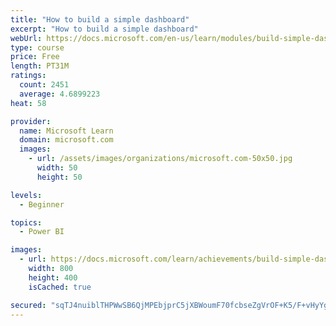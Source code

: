 ```yaml
---
title: "How to build a simple dashboard"
excerpt: "How to build a simple dashboard"
webUrl: https://docs.microsoft.com/en-us/learn/modules/build-simple-dashboard/
type: course
price: Free
length: PT31M
ratings:
  count: 2451
  average: 4.6899223
heat: 58

provider:
  name: Microsoft Learn
  domain: microsoft.com
  images:
    - url: /assets/images/organizations/microsoft.com-50x50.jpg
      width: 50
      height: 50

levels:
  - Beginner

topics:
  - Power BI

images:
  - url: https://docs.microsoft.com/learn/achievements/build-simple-dashboard-social.png
    width: 800
    height: 400
    isCached: true

secured: "sqTJ4nuiblTHPWwSB6QjMPEbjprC5jXBWoumF70fcbseZgVrOF+K5/F+vHyYgw4qgwtyBJhZ+vVHwJJVon4FopmXTCJT/5AWeCwpFWYdCQpiKQF0gxzkj4ow+/jt0WDd17sT4C7A8+BfTPGNOKnp57k6J8GSi/kxSsXEPGXMyGb4lvdZEZc7U18S2rmac2M9cu6gEaoc/fEEQVYxcM7O8GeIdIIFIt3QH4fWWW95bM5UywfuqqNidwJlOxzSIMoa7Om5+dalWltz+wfHteF+f9el1gh70SoFe2S812Bpilv0oiKy8eF+1B6NXN8Ojhw9xuZ5i4DaCs3NlwaC+XNzczBj2BOBGkL0HAmLWpZIcTw3SmjZ6sGRf5aRrbePlpFj8A1J/54ehNKKzt4VjbUfNHn/5wH8LLjmOl2AhtFqAps=;KyqomCI3oOuv+Vfuc68YLQ=="
---
```


